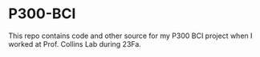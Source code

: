 # P300-BCI
This repo contains code and other source for my P300 BCI project when I worked at Prof. Collins Lab during 23Fa.
